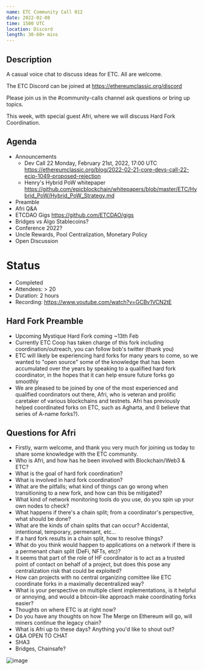 ```yaml
---
name: ETC Community Call 012
date: 2022-02-08
time: 1500 UTC
location: Discord
length: 30-60+ mins
---
```


## Description

A casual voice chat to discuss ideas for ETC. All are welcome.

The ETC Discord can be joined at https://ethereumclassic.org/discord

Please join us in the #community-calls channel ask questions or bring up topics.

This week, with special guest Afri, where we will discuss Hard Fork Coordination.

## Agenda

- Announcements
  - Dev Call 22 Monday, February 21st, 2022, 17:00 UTC https://ethereumclassic.org/blog/2022-02-21-core-devs-call-22-ecip-1049-proposed-rejection
  - Henry's Hybrid PoW whitepaper https://github.com/epicblockchain/whitepapers/blob/master/ETC/Hybrid_PoW/Hybrid_PoW_Strategy.md
- Preamble
- Afri Q&A
- ETCDAO Gigs https://github.com/ETCDAO/gigs
- Bridges vs Algo Stablecoins?
- Conference 2022?
- Uncle Rewards, Pool Centralization, Monetary Policy
- Open Discussion

# Status

- Completed
- Attendees: > 20
- Duration: 2 hours
- Recording: https://www.youtube.com/watch?v=GCBv1VCN2tE

## Hard Fork Preamble

- Upcoming Mystique Hard Fork coming ~13th Feb
- Currently ETC Coop has taken charge of this fork including coordination/outreach, you can follow bob's twitter (thank you)
- ETC will likely be experiencing hard forks for many years to come, so we wanted to "open source" some of the knowledge that has been accumulated over the years by speaking to a qualified hard fork coordinator, in the hopes that it can help ensure future forks go smoothly
- We are pleased to be joined by one of the most experienced and qualified coordinators out there, Afri, who is veteran and prolific caretaker of various blockchains and testnets. Afri has previously helped coordinated forks on ETC, such as Agharta, and (I believe that series of A-name forks?).

## Questions for Afri

- Firstly, warm welcome, and thank you very much for joining us today to share some knowledge with the ETC community.
- Who is Afri, and how has he been involved with Blockchain/Web3 & ETC?
- What is the goal of hard fork coordination? 
- What is involved in hard fork coordination?
- What are the pitfalls; what kind of things can go wrong when transitioning to a new fork, and how can this be mitigated?
- What kind of network monitoring tools do you use, do you spin up your own nodes to check?
- What happens if there's a chain split; from a coordinator's perspective, what should be done?
- What are the kinds of chain splits that can occur? Accidental, intentional, temporary, permenant, etc...
- If a hard fork results in a chain split, how to resolve things?
- What do you think would happen to applications on a network if there is a permenant chain split (DeFi, NFTs, etc)?
- It seems that part of the role of HF coordinator is to act as a trusted point of contact on behalf of a project, but does this pose any centralization risk that could be exploited? 
- How can projects with no central organizing comittee like ETC coordinate forks in a maximally decentralized way?
- What is your perspective on multiple client implementations, is it helpful or annoying, and would a bitcoin-like approach make coordinating forks easier?
- Thoughts on where ETC is at right now?
- Do you have any thoughts on how The Merge on Ethereum will go, will miners continue the legacy chain?
- What is Afri up to these days? Anything you'd like to shout out?
- Q&A OPEN TO CHAT
- SHA3
- Bridges, Chainsafe?

![image](https://user-images.githubusercontent.com/1696942/151510249-e111d0ed-061b-474d-bba2-203d5d766508.png)
